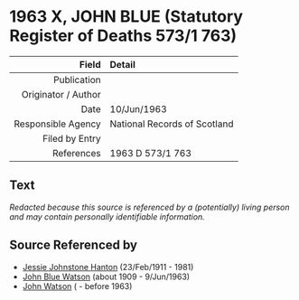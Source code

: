 ﻿---
layout: page
permalink: /sources/s71011903
---

# 1963 X, JOHN BLUE (Statutory Register of Deaths 573/1 763)

Field | Detail
---:|:---
Publication | 
Originator / Author | 
Date | 10/Jun/1963
Responsible Agency | National Records of Scotland
Filed by Entry | 
References | 1963 D 573/1 763

## Text

_Redacted because this source is referenced by a (potentially) living person and may contain personally identifiable information._

## Source Referenced by

* [Jessie Johnstone Hanton](../people/@56011610@-jessie-johnstone-hanton-b1911-2-23-d1981.md) (23/Feb/1911 - 1981)
* [John Blue Watson](../people/@31857508@-john-blue-watson-b1909-d1963-6-9.md) (about 1909 - 9/Jun/1963)
* [John Watson](../people/@40547424@-john-watson-b-d1963.md) ( - before 1963)
